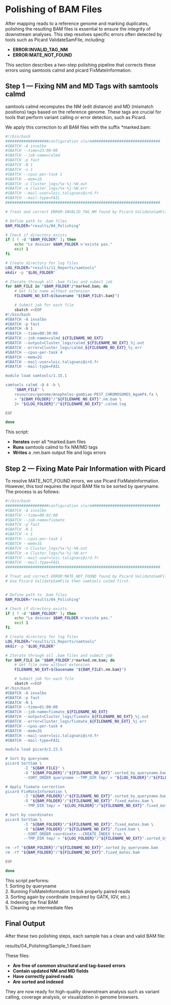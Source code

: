 # Polishing of BAM Files

After mapping reads to a reference genome and marking duplicates, polishing the resulting BAM files is essential to ensure the integrity of downstream analyses. This step resolves specific errors often detected by tools such as Picard ValidateSamFile, including:  
- **ERROR:INVALID_TAG_NM**  
- **ERROR:MATE_NOT_FOUND**  

This section describes a two-step polishing pipeline that corrects these errors using samtools calmd and picard FixMateInformation.


## Step 1 — Fixing NM and MD Tags with samtools calmd

samtools calmd recomputes the NM (edit distance) and MD (mismatch positions) tags based on the reference genome. These tags are crucial for tools that perform variant calling or error detection, such as Picard.

We apply this correction to all BAM files with the suffix *marked.bam:

```bash linenums="1"
#!/bin/bash
###################configuration slurm##############################
#SBATCH -A invalbo
#SBATCH --time=23:00:00
#SBATCH --job-name=calmd
#SBATCH -p fast
#SBATCH -N 1
#SBATCH -n 1
#SBATCH --cpus-per-task 1
#SBATCH --mem=1G
#SBATCH -o Cluster_logs/%x-%j-%N.out
#SBATCH -e Cluster_logs/%x-%j-%N.err
#SBATCH --mail-user=loic.talignani@ird.fr
#SBATCH --mail-type=FAIL
####################################################################

# Treat and correct ERROR:INVALID_TAG_NM found by Picard ValidateSamFile

# Define path to .bam files
BAM_FOLDER="results/04_Polishing"

# Check if directory exists
if [ ! -d "$BAM_FOLDER" ]; then
    echo "Le dossier $BAM_FOLDER n'existe pas."
    exit 1
fi

# Create directory for log files
LOG_FOLDER="results/11_Reports/samtools"
mkdir -p "$LOG_FOLDER"

# Iterate through all .bam files and submit job
for BAM_FILE in "$BAM_FOLDER"/*marked.bam; do
    # Get file name without extension
    FILENAME_NO_EXT=$(basename "${BAM_FILE%.bam}")

    # Submit job for each file
    sbatch <<EOF
#!/bin/bash
#SBATCH -A invalbo
#SBATCH -p fast
#SBATCH -N 1
#SBATCH --time=00:30:00
#SBATCH --job-name=calmd_${FILENAME_NO_EXT}
#SBATCH --output=Cluster_logs/calmd_${FILENAME_NO_EXT}_%j.out
#SBATCH --error=Cluster_logs/calmd_${FILENAME_NO_EXT}_%j.err
#SBATCH --cpus-per-task 4
#SBATCH --mem=2G
#SBATCH --mail-user=loic.talignani@ird.fr
#SBATCH --mail-type=FAIL

module load samtools/1.15.1

samtools calmd -@ 4 -b \
    "$BAM_FILE" \
    resources/genome/Anopheles-gambiae-PEST_CHROMOSOMES_AgamP4.fa \
    > "${BAM_FOLDER}"/"${FILENAME_NO_EXT}".nm.bam \
    2> "${LOG_FOLDER}"/"${FILENAME_NO_EXT}".calmd.log

EOF

done
```

This script:  
- **Iterates** over all *marked.bam files  
- **Runs** samtools calmd to fix NM/MD tags  
- **Writes** a .nm.bam output file and logs errors  



## Step 2 — Fixing Mate Pair Information with Picard

To resolve MATE_NOT_FOUND errors, we use Picard FixMateInformation. However, this tool requires the input BAM file to be sorted by queryname. The process is as follows:

```bash linenums="1"
#!/bin/bash
###################configuration slurm##############################
#SBATCH -A invalbo
#SBATCH --time=00:02:00
#SBATCH --job-name=fixmate
#SBATCH -p fast
#SBATCH -N 1
#SBATCH -n 1
#SBATCH --cpus-per-task 1
#SBATCH --mem=1G
#SBATCH -o Cluster_logs/%x-%j-%N.out
#SBATCH -e Cluster_logs/%x-%j-%N.err
#SBATCH --mail-user=loic.talignani@ird.fr
#SBATCH --mail-type=FAIL
####################################################################

# Treat and correct ERROR:MATE_NOT_FOUND found by Picard ValidateSamFile
# Use Picard ValidateSamFile then samtools calmd first.


# Define path to .bam files
BAM_FOLDER="results/04_Polishing"

# Check if directory exists
if [ ! -d "$BAM_FOLDER" ]; then
    echo "Le dossier $BAM_FOLDER n'existe pas."
    exit 1
fi

# Create directory for log files
LOG_FOLDER="results/11_Reports/samtools"
mkdir -p "$LOG_FOLDER"

# Iterate through all .bam files and submit job
for BAM_FILE in "$BAM_FOLDER"/*marked.nm.bam; do
    # Get file name without extension
    FILENAME_NO_EXT=$(basename "${BAM_FILE%.nm.bam}")

    # Submit job for each file
    sbatch <<EOF
#!/bin/bash
#SBATCH -A invalbo
#SBATCH -p fast
#SBATCH -N 1
#SBATCH --time=01:00:00
#SBATCH --job-name=fixmate_${FILENAME_NO_EXT}
#SBATCH --output=Cluster_logs/fixmate_${FILENAME_NO_EXT}_%j.out
#SBATCH --error=Cluster_logs/fixmate_${FILENAME_NO_EXT}_%j.err
#SBATCH --cpus-per-task 4
#SBATCH --mem=2G
#SBATCH --mail-user=loic.talignani@ird.fr
#SBATCH --mail-type=FAIL

module load picard/2.23.5

# Sort by queryname
picard SortSam \
        -I "${BAM_FILE}" \
        -O "${BAM_FOLDER}"/"${FILENAME_NO_EXT}".sorted_by_queryname.bam \
        --SORT_ORDER queryname --TMP_DIR tmp/ > "${LOG_FOLDER}"/"${FILENAME_NO_EXT}".sorted_by_queryname.log 2>&1

# Apply fixmate correction
picard FixMateInformation \
        -I "${BAM_FOLDER}"/"${FILENAME_NO_EXT}".sorted_by_queryname.bam \
        -O "${BAM_FOLDER}"/"${FILENAME_NO_EXT}".fixed_mates.bam \
        --TMP_DIR tmp/ > "${LOG_FOLDER}"/"${FILENAME_NO_EXT}".fixed_mates.log 2>&1

# Sort by coordinates
picard SortSam \
        -I "${BAM_FOLDER}"/"${FILENAME_NO_EXT}".fixed_mates.bam \
        -O "${BAM_FOLDER}"/"${FILENAME_NO_EXT}".fixed.bam \
        --SORT_ORDER coordinate --CREATE_INDEX true \
        --TMP_DIR tmp/ > "${LOG_FOLDER}"/"${FILENAME_NO_EXT}".sorted_by_coordinates.log 2>&1

rm -rf "${BAM_FOLDER}"/"${FILENAME_NO_EXT}".sorted_by_queryname.bam
rm -rf "${BAM_FOLDER}"/"${FILENAME_NO_EXT}".fixed_mates.bam

EOF

done
```

This script performs:  
	1.	Sorting by queryname  
	2.	Running FixMateInformation to link properly paired reads  
	3.	Sorting again by coordinate (required by GATK, IGV, etc.)  
	4.	Indexing the final BAM  
	5.	Cleaning up intermediate files  


## Final Output

After these two polishing steps, each sample has a clean and valid BAM file:

results/04_Polishing/Sample_1.fixed.bam

These files:  
- **Are free of common structural and tag-based errors**  
- **Contain updated NM and MD fields**  
- **Have correctly paired reads**
- **Are sorted and indexed**

They are now ready for high-quality downstream analysis such as variant calling, coverage analysis, or visualization in genome browsers.

